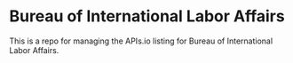 # Bureau of International Labor Affairs
This is a repo for managing the APIs.io listing for Bureau of International Labor Affairs.